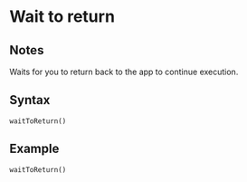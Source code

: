 # Wait to return
## Notes
Waits for you to return back to the app to continue execution.
## Syntax
```
waitToReturn()
```
## Example
```
waitToReturn()
```